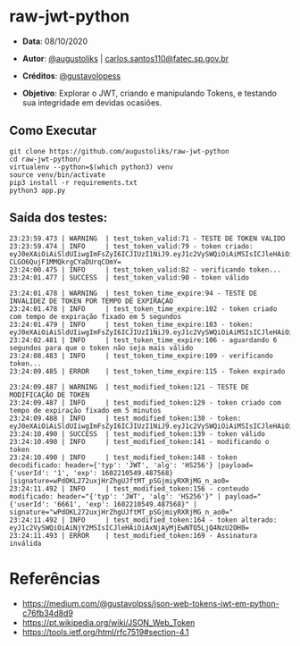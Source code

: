 # raw-jwt-python

- __Data__: 08/10/2020
- __Autor__: [@augustoliks](https://github.com/augustoliks) | <carlos.santos110@fatec.sp.gov.br>
- __Créditos__: [@gustavolopess](https://github.com/gustavolopess)

- __Objetivo__: Explorar o JWT, criando e manipulando Tokens, e testando sua integridade em devidas ocasiões.

## Como Executar

```shell
git clone https://github.com/augustoliks/raw-jwt-python
cd raw-jwt-python/
virtualenv --python=$(which python3) venv
source venv/bin/activate
pip3 install -r requirements.txt
python3 app.py
```

## Saída dos testes:

```
23:23:59.473 | WARNING  | test_token_valid:71 - TESTE DE TOKEN VALIDO
23:23:59.474 | INFO     | test_token_valid:79 - token criado: eyJ0eXAiOiAiSldUIiwgImFsZyI6ICJIUzI1NiJ9.eyJ1c2VySWQiOiAiMSIsICJleHAiOiAxNjAyMjEwMjQ0LjQ3NDIxNn0=.AHI5TOZQBJniNlA-CLGO6QujF1MMQkrgCYaDUrqCOmY=
23:24:00.475 | INFO     | test_token_valid:82 - verificando token...
23:24:01.477 | SUCCESS  | test_token_valid:90 - token válido

23:24:01.478 | WARNING  | test_token_time_expire:94 - TESTE DE INVALIDEZ DE TOKEN POR TEMPO DE EXPIRAÇAO
23:24:01.478 | INFO     | test_token_time_expire:102 - token criado com tempo de expiração fixado em 5 segundos
23:24:01.479 | INFO     | test_token_time_expire:103 - token: eyJ0eXAiOiAiSldUIiwgImFsZyI6ICJIUzI1NiJ9.eyJ1c2VySWQiOiAiMSIsICJleHAiOiAxNjAyMjEwMjQ2LjQ3ODY3MX0=.b158innv9KCO90Q7i0bHgaVm6vuygmlbCxxoO0oKMhU=
23:24:02.481 | INFO     | test_token_time_expire:106 - aguardando 6 segundos para que o token não seja mais válido
23:24:08.483 | INFO     | test_token_time_expire:109 - verificando token...
23:24:09.485 | ERROR    | test_token_time_expire:115 - Token expirado

23:24:09.487 | WARNING  | test_modified_token:121 - TESTE DE MODIFICAÇÃO DE TOKEN
23:24:09.487 | INFO     | test_modified_token:129 - token criado com tempo de expiração fixado em 5 minutos
23:24:09.488 | INFO     | test_modified_token:130 - token: eyJ0eXAiOiAiSldUIiwgImFsZyI6ICJIUzI1NiJ9.eyJ1c2VySWQiOiAiMSIsICJleHAiOiAxNjAyMjEwNTQ5LjQ4NzU2OH0=.wPdOKL272uxjHrZhgUJftMT_pSGjmiyRXRjMG_n_ao0=
23:24:10.490 | SUCCESS  | test_modified_token:139 - token válido
23:24:10.490 | INFO     | test_modified_token:141 - modificando o token
23:24:10.490 | INFO     | test_modified_token:148 - token decodificado: header={'typ': 'JWT', 'alg': 'HS256'} |payload={'userId': '1', 'exp': 1602210549.487568} |signature=wPdOKL272uxjHrZhgUJftMT_pSGjmiyRXRjMG_n_ao0=
23:24:11.492 | INFO     | test_modified_token:156 - conteudo modificado: header="{'typ': 'JWT', 'alg': 'HS256'}" | payload="{'userId': '6661', 'exp': 1602210549.487568}" | signature="wPdOKL272uxjHrZhgUJftMT_pSGjmiyRXRjMG_n_ao0="
23:24:11.492 | INFO     | test_modified_token:164 - token alterado: eyJ1c2VySWQiOiAiNjY2MSIsICJleHAiOiAxNjAyMjEwNTQ5LjQ4NzU2OH0=
23:24:11.493 | ERROR    | test_modified_token:169 - Assinatura inválida
```

# Referências

- https://medium.com/@gustavolpss/json-web-tokens-jwt-em-python-c76fb34d8d9
- https://pt.wikipedia.org/wiki/JSON_Web_Token
- https://tools.ietf.org/html/rfc7519#section-4.1